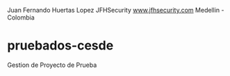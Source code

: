 Juan Fernando Huertas Lopez
JFHSecurity
www.jfhsecurity.com
Medellin - Colombia
# pruebados-cesde
Gestion de Proyecto de Prueba
